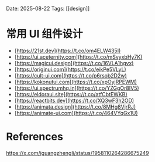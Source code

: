 Date: 2025-08-22
Tags: [[design]]

# 常用 UI 组件设计

- [https://21st.dev](https://t.co/om4ELW435I) 
- [https://ui.aceternity.com](https://t.co/mSvyxbHy7K) 
- [https://magicui.design](https://t.co/16VLA1hgvx) 
- [https://originui.com](https://t.co/eikPe5VLyL) 
- [https://cult-ui.com](https://t.co/p6rsob2D2w) 
- [https://kokonutui.com](https://t.co/xpOyjRPEWM) 
- [https://ui.spectrumhq.in](https://t.co/YZGgOr8IV5) 
- [https://eldoraui.site](https://t.co/atfCbtEWKB) 
- [https://reactbits.dev](https://t.co/XQ3wF3h2OD) 
- [https://animata.design](https://t.co/8MHg8VjrRJ) 
- [https://animate-ui.com](https://t.co/464VYqGx1U)
# References
https://x.com/iguangzhengli/status/1958110264286675249
